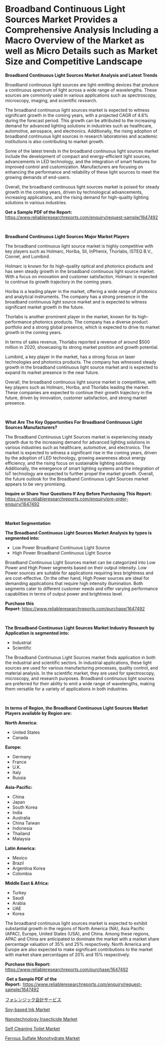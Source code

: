 <p><h1>Broadband Continuous Light Sources Market Provides a Comprehensive Analysis Including a Macro Overview of the Market as well as Micro Details such as Market Size and Competitive Landscape</h1></p><p><strong>Broadband Continuous Light Sources Market Analysis and Latest Trends</strong></p>
<p><p>Broadband continuous light sources are light-emitting devices that produce a continuous spectrum of light across a wide range of wavelengths. These sources are commonly used in various applications such as spectroscopy, microscopy, imaging, and scientific research.</p><p>The broadband continuous light sources market is expected to witness significant growth in the coming years, with a projected CAGR of 4.6% during the forecast period. This growth can be attributed to the increasing demand for advanced lighting solutions in industries such as healthcare, automotive, aerospace, and electronics. Additionally, the rising adoption of broadband continuous light sources in research laboratories and academic institutions is also contributing to market growth.</p><p>Some of the latest trends in the broadband continuous light sources market include the development of compact and energy-efficient light sources, advancements in LED technology, and the integration of smart features for improved control and customization. Manufacturers are focusing on enhancing the performance and reliability of these light sources to meet the growing demands of end-users.</p><p>Overall, the broadband continuous light sources market is poised for steady growth in the coming years, driven by technological advancements, increasing applications, and the rising demand for high-quality lighting solutions in various industries.</p></p>
<p><strong>Get a Sample PDF of the Report:&nbsp;</strong> <a href="https://www.reliableresearchreports.com/enquiry/request-sample/1647492">https://www.reliableresearchreports.com/enquiry/request-sample/1647492</a></p>
<p>&nbsp;</p>
<p><strong>Broadband Continuous Light Sources Major Market Players</strong></p>
<p><p>The broadband continuous light source market is highly competitive with key players such as Holmarc, Horiba, Sli, InPhenix, Thorlabs, ISTEQ B.V., Connet, and Lumibird. </p><p>Holmarc is known for its high-quality optical and photonics products and has seen steady growth in the broadband continuous light source market. With a focus on innovation and customer satisfaction, Holmarc is expected to continue its growth trajectory in the coming years.</p><p>Horiba is a leading player in the market, offering a wide range of photonics and analytical instruments. The company has a strong presence in the broadband continuous light source market and is expected to witness significant market growth in the future.</p><p>Thorlabs is another prominent player in the market, known for its high-performance photonics products. The company has a diverse product portfolio and a strong global presence, which is expected to drive its market growth in the coming years.</p><p>In terms of sales revenue, Thorlabs reported a revenue of around $500 million in 2020, showcasing its strong market position and growth potential.</p><p>Lumibird, a key player in the market, has a strong focus on laser technologies and photonics products. The company has witnessed steady growth in the broadband continuous light source market and is expected to expand its market presence in the near future.</p><p>Overall, the broadband continuous light source market is competitive, with key players such as Holmarc, Horiba, and Thorlabs leading the market. These companies are expected to continue their growth trajectory in the future, driven by innovation, customer satisfaction, and strong market presence.</p></p>
<p>&nbsp;</p>
<p><strong>What Are The Key Opportunities For Broadband Continuous Light Sources Manufacturers?</strong></p>
<p><p>The Broadband Continuous Light Sources market is experiencing steady growth due to the increasing demand for advanced lighting solutions in various industries such as healthcare, automotive, and electronics. The market is expected to witness a significant rise in the coming years, driven by the adoption of LED technology, growing awareness about energy efficiency, and the rising focus on sustainable lighting solutions. Additionally, the emergence of smart lighting systems and the integration of IoT technology are expected to further propel the market growth. Overall, the future outlook for the Broadband Continuous Light Sources market appears to be very promising.</p></p>
<p><strong>Inquire or Share Your Questions If Any Before Purchasing This Report:</strong> <a href="https://www.reliableresearchreports.com/enquiry/pre-order-enquiry/1647492">https://www.reliableresearchreports.com/enquiry/pre-order-enquiry/1647492</a></p>
<p>&nbsp;</p>
<p><strong>Market Segmentation</strong></p>
<p><strong>The Broadband Continuous Light Sources Market Analysis by types is segmented into:</strong></p>
<p><ul><li>Low Power Broadband Continuous Light Source</li><li>High Power Broadband Continuous Light Source</li></ul></p>
<p><p>Broadband Continuous Light Sources market can be categorized into Low Power and High Power segments based on their output intensity. Low Power sources are suitable for applications requiring less brightness and are cost-effective. On the other hand, High Power sources are ideal for demanding applications that require high intensity illumination. Both segments cater to different customer needs and offer varying performance capabilities in terms of output power and brightness level.</p></p>
<p><strong>Purchase this Report:&nbsp;</strong><a href="https://www.reliableresearchreports.com/purchase/1647492">https://www.reliableresearchreports.com/purchase/1647492</a></p>
<p>&nbsp;</p>
<p><strong>The Broadband Continuous Light Sources Market Industry Research by Application is segmented into:</strong></p>
<p><ul><li>Industrial</li><li>Scientific</li></ul></p>
<p><p>The Broadband Continuous Light Sources market finds application in both the industrial and scientific sectors. In industrial applications, these light sources are used for various manufacturing processes, quality control, and material analysis. In the scientific market, they are used for spectroscopy, microscopy, and research purposes. Broadband continuous light sources are preferred for their ability to emit a wide range of wavelengths, making them versatile for a variety of applications in both industries.</p></p>
<p>&nbsp;</p>
<p><strong>In terms of Region, the Broadband Continuous Light Sources Market Players available by Region are:</strong></p>
<p>
    <p> <strong> North America: </strong>
        <ul>
            <li>United States</li>
            <li>Canada</li>
        </ul>
        </p> 
    <p> <strong> Europe: </strong>
        <ul>
            <li>Germany</li>
            <li>France</li>
            <li>U.K.</li>
            <li>Italy</li>
            <li>Russia</li>
        </ul>
        </p> 
    <p> <strong> Asia-Pacific: </strong>
        <ul>
            <li>China</li>
            <li>Japan</li>
            <li>South Korea</li>
            <li>India</li>
            <li>Australia</li>
            <li>China Taiwan</li>
            <li>Indonesia</li>
            <li>Thailand</li>
            <li>Malaysia</li>
        </ul>
        </p> 
    <p> <strong> Latin America: </strong>
        <ul>
            <li>Mexico</li>
            <li>Brazil</li>
            <li>Argentina Korea</li>
            <li>Colombia</li>
        </ul>
        </p> 
    <p> <strong> Middle East & Africa: </strong>
        <ul>
            <li>Turkey</li>
            <li>Saudi</li>
            <li>Arabia</li>
            <li>UAE</li>
            <li>Korea</li>
        </ul>
    </p>
    </p>
<p><p>The broadband continuous light sources market is expected to exhibit substantial growth in the regions of North America (NA), Asia Pacific (APAC), Europe, United States (USA), and China. Among these regions, APAC and China are anticipated to dominate the market with a market share percentage valuation of 35% and 25% respectively. North America and Europe are also expected to make significant contributions to the market with market share percentages of 20% and 15% respectively.</p></p>
<p><strong>Purchase this Report: </strong><a href="https://www.reliableresearchreports.com/purchase/1647492">https://www.reliableresearchreports.com/purchase/1647492</a></p>
<p>&nbsp;<strong>Get a Sample PDF of the Report:&nbsp;&nbsp;</strong><a href="https://www.reliableresearchreports.com/enquiry/request-sample/1647492">https://www.reliableresearchreports.com/enquiry/request-sample/1647492</a></p>
<p><strong></strong></p>
<p><p><a href="https://medium.com/@rosario_ramirez1996/%E6%B3%95%E5%8C%BB%E4%BC%9A%E8%A8%88%E3%82%B5%E3%83%BC%E3%83%93%E3%82%B9%E5%B8%82%E5%A0%B4-%E5%B8%82%E5%A0%B4%E3%81%AE%E5%B9%B4%E9%96%93%E6%88%90%E9%95%B7%E7%8E%87-%E5%B8%82%E5%A0%B4%E3%81%AE%E3%83%88%E3%83%AC%E3%83%B3%E3%83%89-%E6%88%90%E9%95%B7%E6%88%A6%E7%95%A5%E3%81%AB%E9%96%A2%E3%81%99%E3%82%8B%E6%B4%9E%E5%AF%9F-d1ebed62c5c1">フォレンジック会計サービス</a></p><p><a href="https://thundering-castanet-c65.notion.site/Soy-based-Ink-Market-Size-Evaluating-its-Market-Trends-Growth-and-Projections-2024-2031-68c08bb517f546e9b87f6950921a512b">Soy-based Ink Market</a></p><p><a href="https://bubble-tree-ea4.notion.site/Nanotechnology-Insecticide-Market-Size-Market-Share-and-Global-Market-Analysis-Report-2024-2031-b24a9ff40f75462eaa2d8e0f02e0c121">Nanotechnology Insecticide Market</a></p><p><a href="https://view.publitas.com/reportprime-1/self-cleaning-toilet-market-size-share-trends-analysis-report-by-material-by-type-by-end-user-by-region-and-segment-forecasts-2024-2031/">Self Cleaning Toilet Market</a></p><p><a href="https://view.publitas.com/reportprime-1/ferrous-sulfate-monohydrate-market-challenges-opportunities-and-growth-drivers-and-major-market-players-forecasted-for-period-from-2024-2031/">Ferrous Sulfate Monohydrate Market</a></p></p>